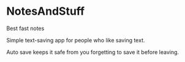 # NotesAndStuff
Best fast notes

Simple text-saving app for people who like saving text.

Auto save keeps it safe from you forgetting to save it before leaving. 
